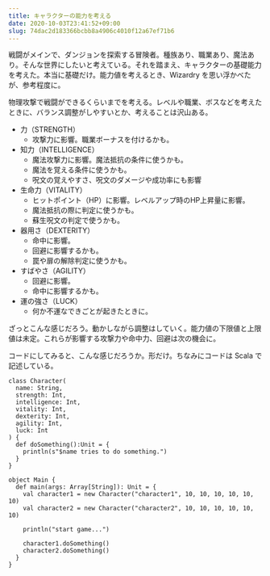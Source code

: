 ```yaml
---
title: キャラクターの能力を考える
date: 2020-10-03T23:41:52+09:00
slug: 74dac2d183366bcbb8a4906c4010f12a67ef71b6
---
```

戦闘がメインで、ダンジョンを探索する冒険者。種族あり、職業あり、魔法あり。そんな世界にしたいと考えている。それを踏まえ、キャラクターの基礎能力を考えた。本当に基礎だけ。能力値を考えるとき、Wizardry を思い浮かべたが、参考程度に。

物理攻撃で戦闘ができるくらいまでを考える。レベルや職業、ボスなどを考えたときに、バランス調整がしやすいとか、考えることは沢山ある。

- 力（STRENGTH）
  - 攻撃力に影響。職業ボーナスを付けるかも。
- 知力（INTELLIGENCE）
  - 魔法攻撃力に影響。魔法抵抗の条件に使うかも。
  - 魔法を覚える条件に使うかも。
  - 呪文の覚えやすさ、呪文のダメージや成功率にも影響
- 生命力（VITALITY）
  - ヒットポイント（HP）に影響。レベルアップ時のHP上昇量に影響。
  - 魔法抵抗の際に判定に使うかも。
  - 蘇生呪文の判定で使うかも。
- 器用さ（DEXTERITY）
  - 命中に影響。
  - 回避に影響するかも。
  - 罠や扉の解除判定に使うかも。
- すばやさ（AGILITY）
  - 回避に影響。
  - 命中に影響するかも。
- 運の強さ（LUCK）
  - 何か不運なできごとが起きたときに。

ざっとこんな感じだろう。動かしながら調整はしていく。能力値の下限値と上限値は未定。これらが影響する攻撃力や命中力、回避は次の機会に。


コードにしてみると、こんな感じだろうか。形だけ。ちなみにコードは Scala で記述している。

```
class Character(
  name: String,
  strength: Int,
  intelligence: Int,
  vitality: Int,
  dexterity: Int,
  agility: Int,
  luck: Int
) {
  def doSomething():Unit = {
    println(s"$name tries to do something.")
  }
}

object Main {
  def main(args: Array[String]): Unit = {
    val character1 = new Character("character1", 10, 10, 10, 10, 10, 10)
    val character2 = new Character("character2", 10, 10, 10, 10, 10, 10)

    println("start game...")

    character1.doSomething()
    character2.doSomething()
  }
}
```

